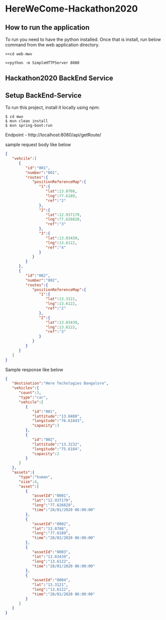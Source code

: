 # HereWeCome-Hackathon2020

## How to run the application
To run you need to have the python installed. Once that is install, run below command from the web application directory.

`>>cd web-mwv`

`>>python -m SimpleHTTPServer 8080`

## Hackathon2020 BackEnd Service

## Setup BackEnd-Service
To run this project, install it locally using npm:

```
$ cd mwv
$ mvn clean install 
$ mvn spring-boot:run
```

Endpoint - http://localhost:8080/api/getRoute/

sample request body like below

```json
{ 
   "vehcile":[ 
      { 
         "id":"001",
         "number":"001",
         "routes":{ 
            "positionReferenceMap":{ 
               "1":{ 
                  "lat":13.0708,
                  "lng":77.6189,
                  "ref":"2"
               },
               "2":{ 
                  "lat":12.937179,
                  "lng":77.626828,
                  "ref":"3"
               },
               "3":{ 
                  "lat":13.03439,
                  "lng":13.6122,
                  "ref":"4"
               }
            }
         }
      },
      { 
         "id":"002",
         "number":"002",
         "routes":{ 
            "positionReferenceMap":{ 
               "1":{ 
                  "lat":13.3121,
                  "lng":13.6122,
                  "ref":"2"
               },
               "2":{ 
                  "lat":13.03439,
                  "lng":13.6122,
                  "ref":"3"
               }
            }
         }
      }
   ]
}

```



Sample response like below
```json
{ 
   "destination":"Here Techologies Bangalore",
   "vehicles":{ 
      "count":3,
      "type":"car",
      "vehicle":[ 
         { 
            "id":"001",
            "lattitude":"13.0408",
            "longitude":"76.61843",
            "capacity":3
         },
         { 
            "id":"002",
            "lattitude":"13.3232",
            "longitude":"75.6184",
            "capacity":2
         }
      ]
   },
   "assets":{ 
      "type":"human",
      "size":4,
      "asset":[ 
         { 
            "assetId":"0001",
            "lat":"12.937179",
            "long":"77.626828",
            "time":"28/01/2020 06:00:00"
         },
         { 
            "assetId":"0002",
            "lat":"13.0708",
            "long":"77.6189",
            "time":"28/01/2020 06:00:00"
         },
         { 
            "assetId":"0003",
            "lat":"13.03439",
            "long":"13.6122",
            "time":"28/01/2020 06:00:00"
         },
         { 
            "assetId":"0004",
            "lat":"13.3121",
            "long":"13.6122",
            "time":"28/01/2020 06:00:00"
         }
      ]
   }
}

```



